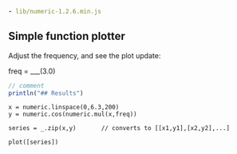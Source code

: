 ```{.yaml script=scriptloader}
- lib/numeric-1.2.6.min.js
```

## Simple function plotter

Adjust the frequency, and see the plot update:

freq = ___(3.0) 

```{.js output=markdown}
// comment
println("## Results")
```

```{.js}
x = numeric.linspace(0,6.3,200)
y = numeric.cos(numeric.mul(x,freq))

series = _.zip(x,y)       // converts to [[x1,y1],[x2,y2],...]

plot([series])
```
